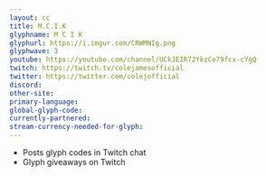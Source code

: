 ```yaml
---
layout: cc
title: M.C.I.K
glyphname: M C I K
glyphurl: https://i.imgur.com/CRWMNIg.png
glyphwave: 3
youtube: https://youtube.com/channel/UCkJEIR72YkzCe79fcx-cYgQ
twitch: https://twitch.tv/colejamesofficial
twitter: https://twitter.com/colejofficial
discord: 
other-site: 
primary-language: 
global-glyph-code: 
currently-partnered: 
stream-currency-needed-for-glyph: 
---
```

* Posts glyph codes in Twitch chat
* Glyph giveaways on Twitch
